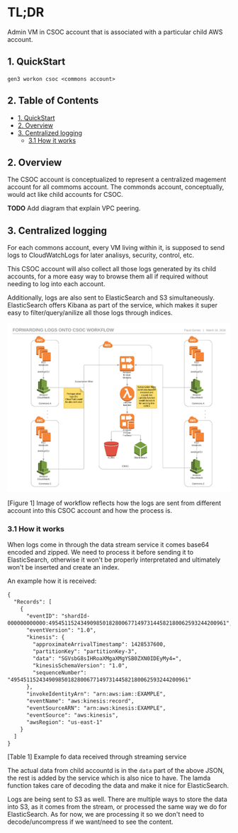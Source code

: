 # TL;DR

Admin VM in CSOC account that is associated with a particular child AWS account.

## 1. QuickStart

```
gen3 workon csoc <commons account>
```

## 2. Table of Contents 

- [1. QuickStart](#1-quickstart)
- [2. Overview](#2-overview)
- [3. Centralized  logging](#3-centralized-logging)
  - [3.1 How it works](#21-how-it-works)


## 2. Overview

The CSOC account is conceptualized to represent a centralized magement account for all commoms account. The commonds account, conceptually, would act like child accounts for CSOC.


**TODO** Add diagram that explain VPC peering.


## 3. Centralized logging

For each commons account, every VM living within it, is supposed to send logs to CloudWatchLogs for later analisys, security, control, etc. 

This CSOC account will also collect all those logs generated by its child accounts, for a more easy way to browse them all if required without needing to log into each account.

Additionally, logs are also sent to ElasticSearch and S3 simultaneously. ElasticSearch offers Kibana as part of the service, which makes it super easy to filter/query/anilize all those logs through indices.

![image of workflow](workflow.png)

[Figure 1] Image of workflow reflects how the logs are sent from different account into this CSOC account and how the process is. 


### 3.1 How it works

When logs come in through the data stream service it comes base64 encoded and zipped. We need to process it before sending it to ElasticSearch, otherwise it won't be properly interpretated and ultimately won't be inserted and create an index. 

An example how it is received:

```
{
  "Records": [
    {
      "eventID": "shardId-000000000000:49545115243490985018280067714973144582180062593244200961",
      "eventVersion": "1.0",
      "kinesis": {
        "approximateArrivalTimestamp": 1428537600,
        "partitionKey": "partitionKey-3",
        "data": "SGVsbG8sIHRoaXMgaXMgYSB0ZXN0IDEyMy4=",
        "kinesisSchemaVersion": "1.0",
        "sequenceNumber": "49545115243490985018280067714973144582180062593244200961"
      },
      "invokeIdentityArn": "arn:aws:iam::EXAMPLE",
      "eventName": "aws:kinesis:record",
      "eventSourceARN": "arn:aws:kinesis:EXAMPLE",
      "eventSource": "aws:kinesis",
      "awsRegion": "us-east-1"
    }
  ]
}
```
[Table 1] Example fo data received through streaming service

The actual data from child accountd is in the `data` part of the above JSON, the rest is added by the service which is also nice to have. The lamda function takes care of decoding the data and make it nice for ElasticSearch.

Logs are being sent to S3 as well. There are multiple ways to store the data into S3, as it comes from the stream, or processed the same way we do for ElasticSearch. As for now, we are processing it so we don't need to decode/uncompress if we want/need to see the content.
